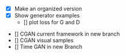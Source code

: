- [X] Make an organized version
- [X] Show generator examples
    - [] plot loss for G and D
- [] CGAN current framework in new branch 
- [] CGAN visual samples
- [] Time GAN in new Branch
